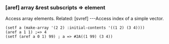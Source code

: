 ### [aref] array &rest subscripts => element

Access array elements.
Related: [svref] ---Access index of a simple vector.

~~~
(setf a (make-array '(2 2) :initial-contents '((1 2) (3 4))))
(aref a 1 1) ;=> 4
(setf (aref a 0 1) 99) ; a => #2A((1 99) (3 4))
~~~
